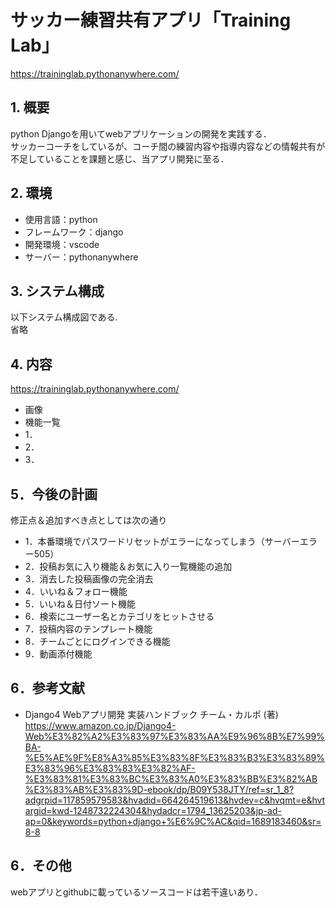 # サッカー練習共有アプリ「Training Lab」
https://traininglab.pythonanywhere.com/

## 1. 概要
python Djangoを用いてwebアプリケーションの開発を実践する．  
サッカーコーチをしているが、コーチ間の練習内容や指導内容などの情報共有が不足していることを課題と感じ、当アプリ開発に至る．

## 2. 環境
- 使用言語：python
- フレームワーク：django
- 開発環境：vscode
- サーバー：pythonanywhere

## 3. システム構成
以下システム構成図である.  
省略

## 4. 内容
 https://traininglab.pythonanywhere.com/
- 画像
- 機能一覧
- 1．
- 2．
- 3．

## 5．今後の計画
修正点＆追加すべき点としては次の通り
- 1．本番環境でパスワードリセットがエラーになってしまう（サーバーエラー505）
- 2．投稿お気に入り機能＆お気に入り一覧機能の追加
- 3．消去した投稿画像の完全消去
- 4．いいね＆フォロー機能
- 5．いいね＆日付ソート機能
- 6．検索にユーザー名とカテゴリをヒットさせる
- 7．投稿内容のテンプレート機能
- 8．チームごとにログインできる機能
- 9．動画添付機能

## 6．参考文献
- Django4 Webアプリ開発 実装ハンドブック チーム・カルポ (著) 
https://www.amazon.co.jp/Django4-Web%E3%82%A2%E3%83%97%E3%83%AA%E9%96%8B%E7%99%BA-%E5%AE%9F%E8%A3%85%E3%83%8F%E3%83%B3%E3%83%89%E3%83%96%E3%83%83%E3%82%AF-%E3%83%81%E3%83%BC%E3%83%A0%E3%83%BB%E3%82%AB%E3%83%AB%E3%83%9D-ebook/dp/B09Y538JTY/ref=sr_1_8?adgrpid=117859579583&hvadid=664264519613&hvdev=c&hvqmt=e&hvtargid=kwd-1248732224304&hydadcr=1794_13625203&jp-ad-ap=0&keywords=python+django+%E6%9C%AC&qid=1689183460&sr=8-8

## 6．その他
webアプリとgithubに載っているソースコードは若干違いあり．
